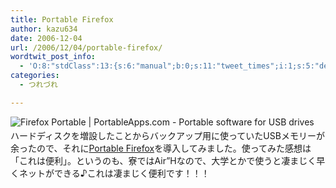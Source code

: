 ```yaml
---
title: Portable Firefox
author: kazu634
date: 2006-12-04
url: /2006/12/04/portable-firefox/
wordtwit_post_info:
  - 'O:8:"stdClass":13:{s:6:"manual";b:0;s:11:"tweet_times";i:1;s:5:"delay";i:0;s:7:"enabled";i:1;s:10:"separation";s:2:"60";s:7:"version";s:3:"3.7";s:14:"tweet_template";b:0;s:6:"status";i:2;s:6:"result";a:0:{}s:13:"tweet_counter";i:2;s:13:"tweet_log_ids";a:1:{i:0;i:2673;}s:9:"hash_tags";a:0:{}s:8:"accounts";a:1:{i:0;s:7:"kazu634";}}'
categories:
  - つれづれ

---
```

<div class="section">
<p>
<a href="http://portableapps.com/apps/internet/firefox_portable" onclick="__gaTracker('send', 'event', 'outbound-article', 'http://portableapps.com/apps/internet/firefox_portable', '');" target="_blank"><img align="left" alt="Firefox Portable | PortableApps.com - Portable software for USB drives" src="http://img.simpleapi.net/small/http://portableapps.com/apps/internet/firefox_portable" border="0" /></a>
</p>
  
<p>
    　ハードディスクを増設したことからバックアップ用に使っていたUSBメモリーが余ったので、それに<a href="http://portableapps.com/apps/internet/firefox_portable" onclick="__gaTracker('send', 'event', 'outbound-article', 'http://portableapps.com/apps/internet/firefox_portable', 'Portable Firefox');" target="_blank">Portable Firefox</a>を導入してみました。使ってみた感想は「これは便利」。というのも、寮ではAir&#8221;Hなので、大学とかで使うと凄まじく早くネットができる♪これは凄まじく便利です！！！
</p>
</div>